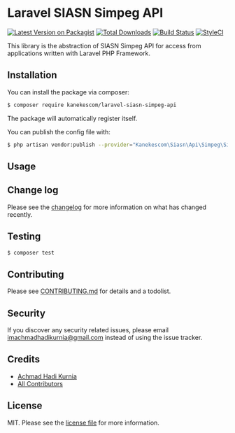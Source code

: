 # Laravel SIASN Simpeg API

[![Latest Version on Packagist][ico-version]][link-packagist]
[![Total Downloads][ico-downloads]][link-downloads]
[![Build Status][ico-travis]][link-travis]
[![StyleCI][ico-styleci]][link-styleci]

This library is the abstraction of SIASN Simpeg API for access from applications written with Laravel PHP Framework.

## Installation

You can install the package via composer:

``` bash
$ composer require kanekescom/laravel-siasn-simpeg-api
```

The package will automatically register itself.

You can publish the config file with:

``` bash
$ php artisan vendor:publish --provider="Kanekescom\Siasn\Api\Simpeg\SimpegServiceProvider" --tag="config"
```

## Usage

## Change log

Please see the [changelog](CHANGELOG.md) for more information on what has changed recently.

## Testing

``` bash
$ composer test
```

## Contributing

Please see [CONTRIBUTING.md](CONTRIBUTING.md) for details and a todolist.

## Security

If you discover any security related issues, please email imachmadhadikurnia@gmail.com instead of using the issue tracker.

## Credits

- [Achmad Hadi Kurnia][link-author]
- [All Contributors][link-contributors]

## License

MIT. Please see the [license file](LICENSE) for more information.

[ico-version]: https://img.shields.io/packagist/v/kanekescom/laravel-siasn-simpeg-api.svg?style=flat-square
[ico-downloads]: https://img.shields.io/packagist/dt/kanekescom/laravel-siasn-simpeg-api.svg?style=flat-square
[ico-travis]: https://img.shields.io/travis/kanekescom/laravel-siasn-simpeg-api/master.svg?style=flat-square
[ico-styleci]: https://styleci.io/repos/12345678/shield

[link-packagist]: https://packagist.org/packages/kanekescom/laravel-siasn-simpeg-api
[link-downloads]: https://packagist.org/packages/kanekescom/laravel-siasn-simpeg-api
[link-travis]: https://travis-ci.org/kanekescom/laravel-siasn-simpeg-api
[link-styleci]: https://styleci.io/repos/12345678
[link-author]: https://github.com/kanekescom
[link-contributors]: ../../contributors
